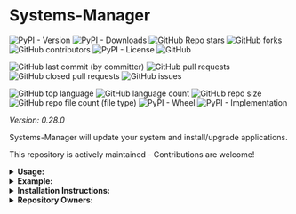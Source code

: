 # Systems-Manager

![PyPI - Version](https://img.shields.io/pypi/v/systems-manager)
![PyPI - Downloads](https://img.shields.io/pypi/dd/systems-manager)
![GitHub Repo stars](https://img.shields.io/github/stars/Knuckles-Team/systems-manager)
![GitHub forks](https://img.shields.io/github/forks/Knuckles-Team/systems-manager)
![GitHub contributors](https://img.shields.io/github/contributors/Knuckles-Team/systems-manager)
![PyPI - License](https://img.shields.io/pypi/l/systems-manager)
![GitHub](https://img.shields.io/github/license/Knuckles-Team/systems-manager)

![GitHub last commit (by committer)](https://img.shields.io/github/last-commit/Knuckles-Team/systems-manager)
![GitHub pull requests](https://img.shields.io/github/issues-pr/Knuckles-Team/systems-manager)
![GitHub closed pull requests](https://img.shields.io/github/issues-pr-closed/Knuckles-Team/systems-manager)
![GitHub issues](https://img.shields.io/github/issues/Knuckles-Team/systems-manager)

![GitHub top language](https://img.shields.io/github/languages/top/Knuckles-Team/systems-manager)
![GitHub language count](https://img.shields.io/github/languages/count/Knuckles-Team/systems-manager)
![GitHub repo size](https://img.shields.io/github/repo-size/Knuckles-Team/systems-manager)
![GitHub repo file count (file type)](https://img.shields.io/github/directory-file-count/Knuckles-Team/systems-manager)
![PyPI - Wheel](https://img.shields.io/pypi/wheel/systems-manager)
![PyPI - Implementation](https://img.shields.io/pypi/implementation/systems-manager)

*Version: 0.28.0*

Systems-Manager will update your system and install/upgrade applications.

This repository is actively maintained - Contributions are welcome!

<details>
  <summary><b>Usage:</b></summary>

| Short Flag | Long Flag         | Description                                   |
|------------|-------------------|-----------------------------------------------|
| -h         | --help            | See usage for script                          | 
| -c         | --clean           | Clean Recycle/Trash bin                       | 
| -e         | --enable-features | Enable Window Features                        | 
| -f         | --font            | Install Hack NF Font                          | 
| -i         | --install         | Install applications                          | 
| -p         | --python          | Install Python Modules                        | 
| -s         | --silent          | Don't print to stdout                         | 
| -u         | --update          | Update your applications and Operating System | 
| -t         | --theme           | Apply Takuyuma Terminal Theme                 | 

</details>

<details>
  <summary><b>Example:</b></summary>

```bash
systems-manager --font --update --clean --theme --python 'geniusbot' --install 'python3'
```

</details>

<details>
  <summary><b>Installation Instructions:</b></summary>

Install Python Package

```bash
python -m pip install systems-manager
```

</details>

<details>
  <summary><b>Repository Owners:</b></summary>


<img width="100%" height="180em" src="https://github-readme-stats.vercel.app/api?username=Knucklessg1&show_icons=true&hide_border=true&&count_private=true&include_all_commits=true" />

![GitHub followers](https://img.shields.io/github/followers/Knucklessg1)
![GitHub User's stars](https://img.shields.io/github/stars/Knucklessg1)
</details>

